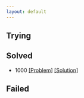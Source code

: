 ```yaml
---
layout: default
---
```


## Trying

## Solved
- 1000 [[Problem]](https://www.acmicpc.net/problem/1000) [[Solution]](https://jeongseokchoi.github.io/baekjoon-online-judge/1000)

## Failed
